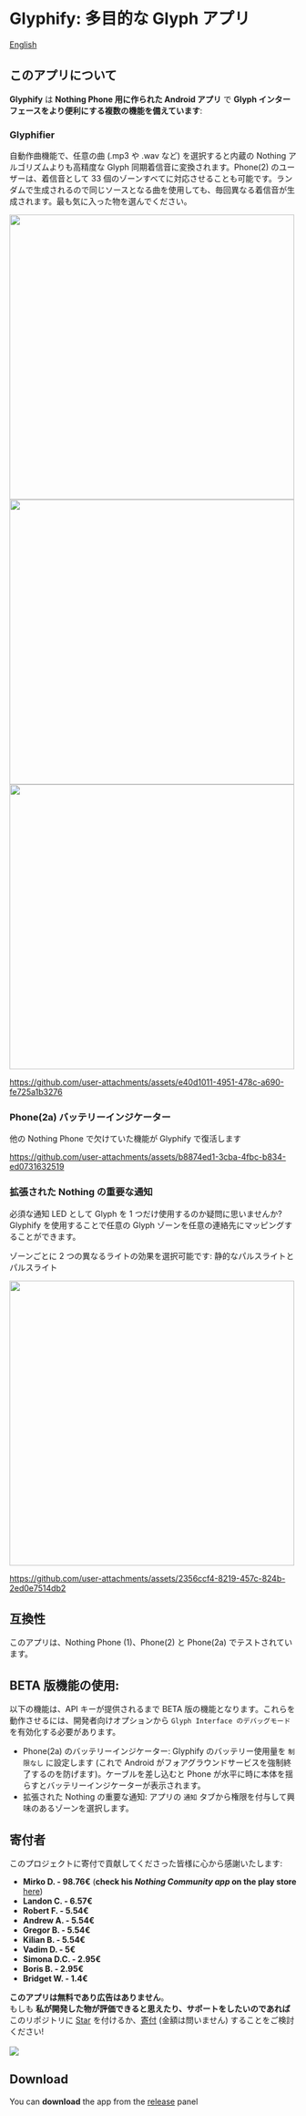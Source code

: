 # Glyphify: 多目的な Glyph アプリ
[English](./README.md)
## このアプリについて
**Glyphify** は **Nothing Phone 用に作られた Android アプリ** で **Glyph インターフェースをより便利にする複数の機能を備えています**:

### Glyphifier
自動作曲機能で、任意の曲 (.mp3 や .wav など) を選択すると内蔵の Nothing アルゴリズムよりも高精度な Glyph 同期着信音に変換されます。Phone(2) のユーザーは、着信音として 33 個のゾーンすべてに対応させることも可能です。ランダムで生成されるので同じソースとなる曲を使用しても、毎回異なる着信音が生成されます。最も気に入った物を選んでください。

<img src="https://github.com/user-attachments/assets/f5dd76a3-3f61-46a2-84b4-cacf0a0e8f10" height="500">
<img src="https://github.com/user-attachments/assets/43a70dc2-ba5b-4b63-a173-6b4a4aeb447c" height="500">
<img src="https://github.com/user-attachments/assets/f236b849-a82f-4c6f-92a6-a43fd93650d3" height="500">

https://github.com/user-attachments/assets/e40d1011-4951-478c-a690-fe725a1b3276

### Phone(2a) バッテリーインジケーター
他の Nothing Phone で欠けていた機能が Glyphify で復活します

https://github.com/user-attachments/assets/b8874ed1-3cba-4fbc-b834-ed0731632519

### 拡張された Nothing の重要な通知
必須な通知 LED として Glyph を 1 つだけ使用するのか疑問に思いませんか?
Glyphify を使用することで任意の Glyph ゾーンを任意の連絡先にマッピングすることができます。

ゾーンごとに 2 つの異なるライトの効果を選択可能です: 静的なパルスライトとパルスライト

<img src="https://github.com/user-attachments/assets/4a3f1ae3-9056-4c91-a92e-b56ebeb6cbd5" height="500">

https://github.com/user-attachments/assets/2356ccf4-8219-457c-824b-2ed0e7514db2

## 互換性
このアプリは、Nothing Phone (1)、Phone(2) と Phone(2a) でテストされています。

## BETA 版機能の使用:
以下の機能は、API キーが提供されるまで BETA 版の機能となります。これらを動作させるには、開発者向けオプションから `Glyph Interface のデバッグモード` を有効化する必要があります。
- Phone(2a) のバッテリーインジケーター: Glyphify のバッテリー使用量を `制限なし` に設定します (これで Android がフォアグラウンドサービスを強制終了するのを防げます)。ケーブルを差し込むと Phone が水平に時に本体を揺らすとバッテリーインジケーターが表示されます。
- 拡張された Nothing の重要な通知: アプリの `通知` タブから権限を付与して興味のあるゾーンを選択します。

## 寄付者

このプロジェクトに寄付で貢献してくださった皆様に心から感謝いたします:
- **Mirko D. - 98.76€**  (**check his _Nothing Community app_ on the play store** [here](https://play.google.com/store/apps/details?id=com.nothing.news))
- **Landon C. - 6.57€**
- **Robert F. - 5.54€**
- **Andrew A. - 5.54€**
- **Gregor B. - 5.54€**
- **Kilian B. - 5.54€**
- **Vadim D. - 5€**
- **Simona D.C. - 2.95€**
- **Boris B. - 2.95€**
- **Bridget W. - 1.4€**


**このアプリは無料であり広告はありません**。\
もしも **私が開発した物が評価できると思えたり、サポートをしたいのであれば** このリポジトリに <ins>Star</ins> を付けるか、<ins>寄付</ins> (金額は問いません) することをご検討ください!
<br><br>
[![](https://www.paypalobjects.com/en_US/i/btn/btn_donateCC_LG.gif)](https://www.paypal.com/donate/?hosted_button_id=HJU8Y7F34Z6TL)

## Download

You can **download** the app from the [release](https://github.com/Fr4nKB/Glyphify/releases/latest) panel
